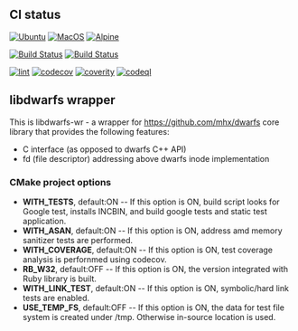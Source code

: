 ##  CI status

[![Ubuntu](https://github.com/tamatebako/libdwarfs/actions/workflows/ubuntu.yml/badge.svg)](https://github.com/tamatebako/libdwarfs/actions/workflows/ubuntu.yml)   [![MacOS](https://github.com/tamatebako/libdwarfs/actions/workflows/macos.yml/badge.svg)](https://github.com/tamatebako/libdwarfs/actions/workflows/macos.yml) [![Alpine](https://github.com/tamatebako/libdwarfs/actions/workflows/alpine.yml/badge.svg)](https://github.com/tamatebako/libdwarfs/actions/workflows/alpine.yml)

[![Build Status](https://api.cirrus-ci.com/github/tamatebako/libdwarfs.svg?task=macos-arm64)](https://cirrus-ci.com/github/tamatebako/libdwarfs)
[![Build Status](https://api.cirrus-ci.com/github/tamatebako/libdwarfs.svg?task=ubuntu-aarch64)](https://cirrus-ci.com/github/tamatebako/libdwarfs)

[![lint](https://github.com/tamatebako/libdwarfs/actions/workflows/lint.yml/badge.svg)](https://github.com/tamatebako/libdwarfs/actions/workflows/lint.yml) [![codecov](https://codecov.io/gh/tamatebako/libdwarfs/branch/main/graph/badge.svg?token=FMMPK27XU7)](https://codecov.io/gh/tamatebako/libdwarfs) [![coverity](https://scan.coverity.com/projects/27408/badge.svg)](https://scan.coverity.com/projects/tamatebako-libdwarfs) [![codeql](https://github.com/tamatebako/libdwarfs/actions/workflows/codeql.yml/badge.svg)](https://github.com/tamatebako/libdwarfs/actions/workflows/codeql.yml)



##  libdwarfs wrapper

This is libdwarfs-wr  - a wrapper for https://github.com/mhx/dwarfs core library that provides the following features:
* C interface (as opposed to dwarfs C++ API)
* fd (file descriptor) addressing above dwarfs inode implementation

### CMake project options

* **WITH_TESTS**, default:ON      -- If this option is ON, build script looks for Google test,  installs INCBIN, and build google tests and static test application.
* **WITH_ASAN**, default:ON       -- If this option is ON, address amd memory sanitizer tests are performed.
* **WITH_COVERAGE**, default:ON   -- If this option is ON, test coverage analysis is perfornmed using codecov.
* **RB_W32**, default:OFF         -- If this option is ON, the version integrated with Ruby library is built.
* **WITH_LINK_TEST**, default:ON  -- If this option is ON,  symbolic/hard link tests are enabled.
* **USE_TEMP_FS**, default:OFF    -- If this option is ON, the data for test file system is created under /tmp.  Otherwise in-source location is used.
